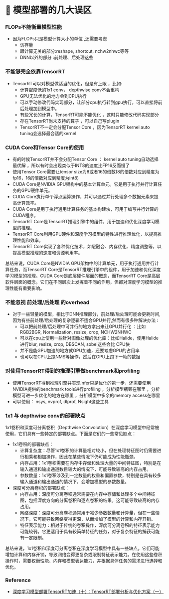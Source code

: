 # 🤖 模型部署的几大误区

### FLOPs不能衡量模型性能&#x20;

* 因为FLOPs只是模型计算大小的单位 ,还需要考虑&#x20;
  * 访存量&#x20;
  * 跟计算无关的部分:reshape, shortcut, nchw2nhwc等等&#x20;
  * DNN以外的部分 :前处理、后处理这些

### 不能够完全依靠TensorRT

* TensorRT可以对模型做适当的优化，但是有上限 ，比如:
  * 计算密度低的1x1 conv， depthwise conv不会重构&#x20;
  * &#x20;GPU无法优化的地方会到CPU执行&#x20;
  * &#x20;可以手动修改代码实现部分，让部分cpu执行转到gpu执行，可以直接将前后处理加到模型中。
  * 有些冗长的计算，TensorRT可能不能优化 ，这时只能修改代码实现部分&#x20;
  * 存在TensorRT尚未支持的算子 ，可以自己写plugin&#x20;
  * TensorRT不一定会分配Tensor Core ，因为TensorRT kernel auto tuning会选择最合适的kernel

### CUDA Core和Tensor Core的使用&#x20;

* 有的时候TensorRT并不会分配Tensor Core ： kernel auto tuning自动选择最优解 ，所以有时会出现类似于INT8的速度比FP16反而慢了&#x20;
* 使用Tensor Core需要让tensor size为8或者16的倍数(8的倍数对应到精度为fp16，16的倍数对应到精度为int8)
* CUDA Core是NVIDIA GPU架构中的基本计算单元。它是用于执行并行计算任务的GPU硬件单元。
* CUDA Core执行单个浮点运算操作，并可以通过并行处理多个数据元素来提高计算效率。
* CUDA Core是用于执行通用计算任务的基本构建块，可用于编写并行计算的CUDA程序。
* TensorRT Core是TensorRT推理引擎中的组件，用于加速和优化深度学习模型的推理。
* TensorRT Core利用GPU硬件和深度学习模型的特性进行推理优化，以提高推理性能和效率。
* TensorRT Core实现了各种优化技术，如层融合、内存优化、精度调整等，以提高模型推理的速度和资源利用率。

总结来说，CUDA Core是NVIDIA GPU架构中的计算单元，用于执行通用并行计算任务，而TensorRT Core是TensorRT推理引擎中的组件，用于加速和优化深度学习模型的推理。CUDA Core是底层硬件层面的概念，而TensorRT Core是高层软件层面的概念。它们在不同层次上发挥着不同的作用，但都对深度学习模型的推理性能有重要影响。&#x20;

### 不能忽视 前处理/后处理 的overhead&#x20;

* 对于一些轻量的模型，相比于DNN推理部分，前处理/后处理可能会更耗时间,因为有些前处理/后处理的复杂逻辑不适合GPU并行,然而有很多种解决办法 :
  * 可以把前处理/后处理中可并行的地方拿出来让GPU并行化 ：比如RGB2BGR, Normalization, resize, crop, NCHW2NHWC&#x20;
  * 可以在cpu上使用一些针对图像处理的优化库：比如Halide，使用Halide进行blur, resize, crop, DBSCAN, sobel这些会比 CPU快
  * 并不是能GPU加速的地方就GPU加速，还要考虑GPU的占用率
  * 也可以在CPU上跑NMS等操作，然后在GPU上跑下一帧的数据

### 对使用TensorRT得到的推理引擎做benchmark和profiling&#x20;

* 使用TensorRT得到推理引擎并实现infer只是优化的第一步，还需要使用NVIDIA提供的benchmark tools进行profiling ，分析模型瓶颈在哪里 ，分析模型可进一步优化的地方在哪里 ，分析模型中多余的memory access在哪里
* 可以使用： nsys, nvprof, dlprof, Nsight这些工具

### **1x1 与 depthwise conv的部署缺点**

1x1卷积和深度可分离卷积（Depthwise Convolution）在深度学习模型中经常被使用，它们具有一些特定的部署缺点。下面是它们的一些常见缺点：

* 1x1卷积的部署缺点：
  * 计算复杂度：尽管1x1卷积的计算量相对较小，但在处理特征图时仍需要进行相乘和相加操作，因此在某些情况下仍可能成为性能瓶颈。
  * 内存占用：1x1卷积需要在内存中存储和处理大量的中间特征图，特别是在输入通道和输出通道数目较大的情况下，可能导致较高的内存占用。
  * 参数数量：1x1卷积涉及到一定数量的权重和偏置参数，特别是在具有较多输入通道和输出通道的情况下，会增加模型的参数数量。
* 深度可分离卷积的部署缺点：
  * 内存占用：深度可分离卷积通常需要在内存中存储和处理多个中间特征图，包括深度方向的分离卷积和逐点卷积的结果。这可能导致较高的内存占用。
  * 网络深度：深度可分离卷积通常用于减少参数数量和计算量，但在一些情况下，它可能导致网络变得更深，从而增加了模型的计算和内存开销。
  * 特征表示能力：相对于传统的卷积操作，深度可分离卷积的特征表示能力可能较弱。它更适用于具有较简单特征的任务，对于复杂特征的捕获可能有一定限制。

总结来说，1x1卷积和深度可分离卷积在深度学习模型中具有一些缺点。它们可能增加计算和内存开销，导致网络变得更复杂或限制特征表示能力。在使用这些卷积操作时，需要权衡性能、内存和模型表达能力，并根据具体任务的需求进行选择和优化。

### Reference

* [深度学习模型部署TensorRT加速（十）：TensorRT部署分析与优化方案（一）](https://blog.csdn.net/chenhaogu/article/details/132684052?app\_version=6.2.8\&csdn\_share\_tail=%7B%22type%22%3A%22blog%22%2C%22rType%22%3A%22article%22%2C%22rId%22%3A%22132684052%22%2C%22source%22%3A%22weixin\_41503009%22%7D\&utm\_source=app)
